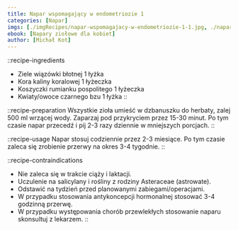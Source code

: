 ```yaml
---
title: Napar wspomagający w endometriozie 1
categories: [Napar]
imgs: [./imgRecipes/napar-wspomagajacy-w-endometriozie-1-1.jpg, ./napar-wspomagajacy-w-endometriozie-1-2.jpg]
ebook: [Napary ziołowe dla kobiet]
author: [Michał Kot]
---
```


::recipe-ingredients
- Ziele wiązówki błotnej 1 łyżka
- Kora kaliny koralowej 1 łyżeczka
- Koszyczki rumianku pospolitego 1 łyżeczka
- Kwiaty/owoce czarnego bzu 1 łyżka
::

::recipe-preparation
Wszystkie zioła umieść w dzbanuszku do herbaty, zalej 500 ml wrzącej wody. Zaparzaj pod przykryciem przez 15-30 minut. Po tym czasie napar przecedź i pij 2-3 razy dziennie w mniejszych porcjach.
::

::recipe-usage
Napar stosuj codziennie przez 2-3 miesiące. Po tym czasie zaleca się zrobienie przerwy na okres 3-4 tygodnie.
::

::recipe-contraindications
- Nie zaleca się w trakcie ciąży i laktacji.
- Uczulenie na salicylany i rośliny z rodziny Asteraceae (astrowate).
- Odstawić na tydzień przed planowanymi zabiegami/operacjami.
- W przypadku stosowania antykoncepcji hormonalnej stosować 3-4 godzinną przerwę.
- W przypadku występowania chorób przewlekłych stosowanie naparu skonsultuj z lekarzem.
::